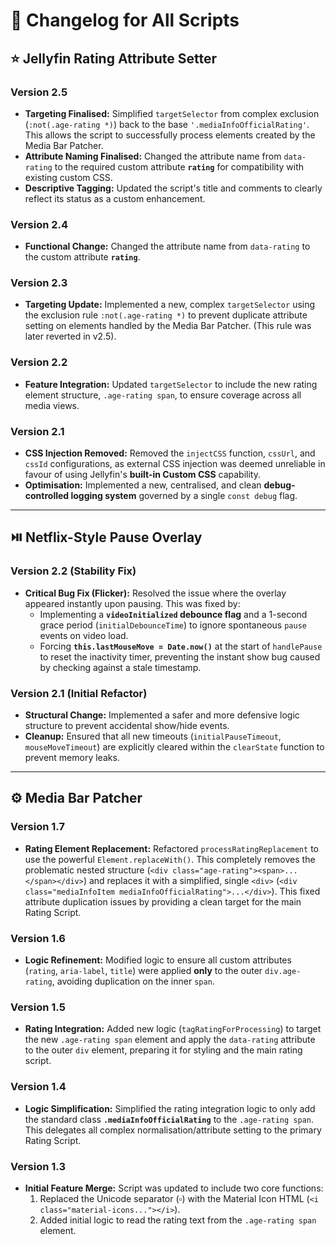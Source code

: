 # 📜 Changelog for All Scripts

## ⭐️ Jellyfin Rating Attribute Setter

### Version 2.5 
* **Targeting Finalised:** Simplified `targetSelector` from complex exclusion (`:not(.age-rating *)`) back to the base `'.mediaInfoOfficialRating'`. This allows the script to successfully process elements created by the Media Bar Patcher.
* **Attribute Naming Finalised:** Changed the attribute name from `data-rating` to the required custom attribute **`rating`** for compatibility with existing custom CSS.
* **Descriptive Tagging:** Updated the script's title and comments to clearly reflect its status as a custom enhancement.

### Version 2.4
* **Functional Change:** Changed the attribute name from `data-rating` to the custom attribute **`rating`**.

### Version 2.3
* **Targeting Update:** Implemented a new, complex `targetSelector` using the exclusion rule `:not(.age-rating *)` to prevent duplicate attribute setting on elements handled by the Media Bar Patcher. (This rule was later reverted in v2.5).

### Version 2.2
* **Feature Integration:** Updated `targetSelector` to include the new rating element structure, `.age-rating span`, to ensure coverage across all media views.

### Version 2.1
* **CSS Injection Removed:** Removed the `injectCSS` function, `cssUrl`, and `cssId` configurations, as external CSS injection was deemed unreliable in favour of using Jellyfin's **built-in Custom CSS** capability.
* **Optimisation:** Implemented a new, centralised, and clean **debug-controlled logging system** governed by a single `const debug` flag.

---

## ⏯️ Netflix-Style Pause Overlay

### Version 2.2 (Stability Fix)
* **Critical Bug Fix (Flicker):** Resolved the issue where the overlay appeared instantly upon pausing. This was fixed by:
    * Implementing a **`videoInitialized` debounce flag** and a 1-second grace period (`initialDebounceTime`) to ignore spontaneous `pause` events on video load.
    * Forcing **`this.lastMouseMove = Date.now()`** at the start of `handlePause` to reset the inactivity timer, preventing the instant show bug caused by checking against a stale timestamp.

### Version 2.1 (Initial Refactor)
* **Structural Change:** Implemented a safer and more defensive logic structure to prevent accidental show/hide events.
* **Cleanup:** Ensured that all new timeouts (`initialPauseTimeout`, `mouseMoveTimeout`) are explicitly cleared within the `clearState` function to prevent memory leaks.

---

## ⚙️ Media Bar Patcher

### Version 1.7 
* **Rating Element Replacement:** Refactored `processRatingReplacement` to use the powerful `Element.replaceWith()`. This completely removes the problematic nested structure (`<div class="age-rating"><span>...</span></div>`) and replaces it with a simplified, single `<div>` (`<div class="mediaInfoItem mediaInfoOfficialRating">...</div>`). This fixed attribute duplication issues by providing a clean target for the main Rating Script.

### Version 1.6
* **Logic Refinement:** Modified logic to ensure all custom attributes (`rating`, `aria-label`, `title`) were applied **only** to the outer `div.age-rating`, avoiding duplication on the inner `span`.

### Version 1.5
* **Rating Integration:** Added new logic (`tagRatingForProcessing`) to target the new `.age-rating span` element and apply the `data-rating` attribute to the outer `div` element, preparing it for styling and the main rating script.

### Version 1.4
* **Logic Simplification:** Simplified the rating integration logic to only add the standard class **`.mediaInfoOfficialRating`** to the `.age-rating span`. This delegates all complex normalisation/attribute setting to the primary Rating Script.

### Version 1.3
* **Initial Feature Merge:** Script was updated to include two core functions:
    1.  Replaced the Unicode separator (▫️) with the Material Icon HTML (`<i class="material-icons..."></i>`).
    2.  Added initial logic to read the rating text from the `.age-rating span` element.
